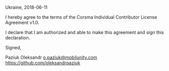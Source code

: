 Ukraine, 2018-06-11

I hereby agree to the terms of the Corsma Individual Contributor License
Agreement v1.0.

I declare that I am authorized and able to make this agreement and sign this
declaration.

Signed,

Paziuk Oleksandr o.paziuk@mobilunity.com https://github.com/oleksandrpaziuk